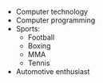 * Computer technology
* Computer programming
* Sports:
  * Football
  * Boxing
  * MMA
  * Tennis
* Automotive enthusiast
